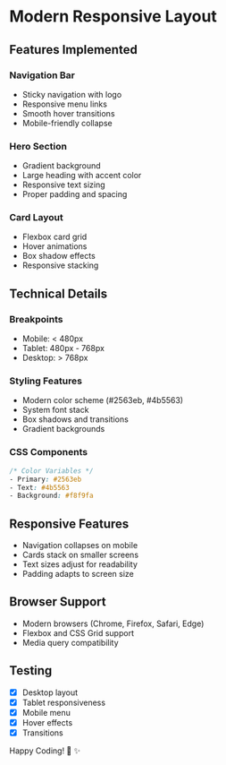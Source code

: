 # Modern Responsive Layout

## Features Implemented

### Navigation Bar
- Sticky navigation with logo
- Responsive menu links
- Smooth hover transitions
- Mobile-friendly collapse

### Hero Section
- Gradient background
- Large heading with accent color
- Responsive text sizing
- Proper padding and spacing

### Card Layout
- Flexbox card grid
- Hover animations
- Box shadow effects
- Responsive stacking

## Technical Details

### Breakpoints
- Mobile: < 480px
- Tablet: 480px - 768px
- Desktop: > 768px

### Styling Features
- Modern color scheme (#2563eb, #4b5563)
- System font stack
- Box shadows and transitions
- Gradient backgrounds

### CSS Components
```css
/* Color Variables */
- Primary: #2563eb
- Text: #4b5563
- Background: #f8f9fa
```

## Responsive Features
- Navigation collapses on mobile
- Cards stack on smaller screens
- Text sizes adjust for readability
- Padding adapts to screen size

## Browser Support
- Modern browsers (Chrome, Firefox, Safari, Edge)
- Flexbox and CSS Grid support
- Media query compatibility

## Testing
- [x] Desktop layout
- [x] Tablet responsiveness
- [x] Mobile menu
- [x] Hover effects
- [x] Transitions

Happy Coding! 🎨 ✨
